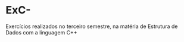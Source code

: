 # ExC-
Exercícios realizados no terceiro semestre, na matéria de Estrutura de Dados com a linguagem C++
